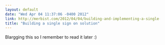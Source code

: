 ```yaml
---
layout: default
date: "Wed Apr 04 11:37:06 -0400 2012"
link: http://merbist.com/2012/04/04/building-and-implementing-a-single-sign-on-solution/
title: "Building a single sign on solution"
---
```


Blargging this so I remember to read it later :)
